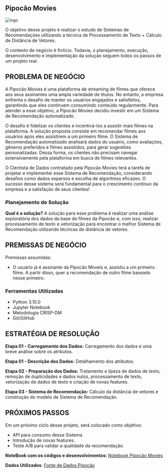 ## Pipocão Movies

<img src="" alt="logo" style="zoom: 90%;" />

O objetivo desse projeto é realizar o estudo de Sistemas de Recomendações utilizando a técnica de Processamento de Texto + Cálculo de Distância de Vetores.

O contexto de negócio é fictício. Todavia, o planejamento, execução, desenvolvimento e implementação da solução seguem todos os passos de um projeto real.


## PROBLEMA DE NEGÓCIO

A Pipocão Movies é uma plataforma de streaming de filmes que oferece aos seus assinantes uma ampla variedade de títulos. No entanto, a empresa enfrenta o desafio de manter os usuários engajados e satisfeitos, garantindo que eles continuem consumindo conteúdo regularmente. Para atender a esse objetivo, a Pipocão Movies decidiu investir em um Sistema de Recomendação automatizado.

O desafio é fidelizar os clientes e incentivá-los a assistir mais filmes na plataforma. A solução proposta consiste em recomendar filmes aos usuários após eles assistirem a um primeiro filme. O Sistema de Recomendação automatizado analisará dados do usuário, como avaliações, gêneros preferidos e filmes assistidos, para gerar sugestões personalizadas. Dessa forma, os clientes não precisam navegar extensivamente pela plataforma em busca de filmes relevantes.

O Cientista de Dados contratado pela Pipocão Movies terá a tarefa de projetar e implementar esse Sistema de Recomendação, considerando desafios como dados esparsos e escolha de algoritmos eficazes. O sucesso desse sistema será fundamental para o crescimento contínuo da empresa e a satisfação de seus clientes!


### Planejamento de Solução

**Qual é a solução?** A solução para esse problema é realizar uma análise exploratória dos dados da base de filmes da Pipocão e, com isso,  realizar processamento de texto e vetorização para encontrar o melhor Sistema de Recomendação utilizando técnicas de distância de vetores.
                                     

## PREMISSAS DE NEGÓCIO

Premissas assumidas:

* O usuário já é assinante da Pipocão Moveis e, assistiu a um primeiro filme. A partir disso, quer a recomendação de outro filme baseado nesse primeiro.

### Ferramentas Utilizadas

- Python 3.10.0
- Jupyter Notebook
- Metodologia CRISP-DM
- Git/GitHub
    
## ESTRATÉGIA DE RESOLUÇÃO

**Etapa 01 - Carregamento dos Dados:** Carregamento dos dados e uma breve análise sobre os atributos.

**Etapa 01 - Descrição dos Dados:** Detalhamento dos atributos.

**Etapa 02 - Preparação dos Dados:** Tratamento e lipeza de dados de texto, remoção de duplicidades e dados nulos, processamento de texto, vetorização de dados de texto e criação de novas features. 

**Etapa 03 - Sistema de Recomendação:** Cálculo da distância de vetores e construção do modelo de Sistema de Recomendação.


## PRÓXIMOS PASSOS

Em um próximo ciclo desse projeto, será colocado como objetivo:

- API para consumo desse Sistema
- Introdução de novas features.
- Teste A/B para validar a qualidade da recomendação.


**NoteBook com os códigos e desenvolvimentos:** [Notebook Pipocão Movies](https://github.com/jefferson-datascience/project_insight_house_rocket/blob/main/project_insight_house_rocket.ipynb)

**Dados Utilizados**: [Fonte de Dados Pipocão](https://github.com/jefferson-datascience/dashboard_house_rocket/blob/main/house_rocket_company_app.py)
